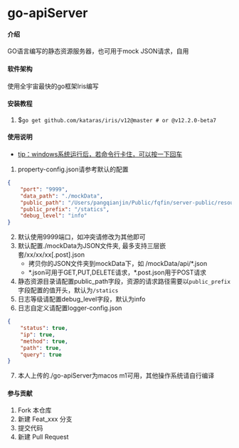 # go-apiServer

#### 介绍
GO语言编写的静态资源服务器，也可用于mock JSON请求，自用

#### 软件架构
使用全宇宙最快的go框架Iris编写


#### 安装教程

1.  $```go get github.com/kataras/iris/v12@master # or @v12.2.0-beta7```

#### 使用说明
- <u>tip：windows系统运行后，若命令行卡住，可以按一下回车</u>

1. property-config.json请参考默认的配置
```json
{
    "port": "9999",
    "data_path": "./mockData",
    "public_path": "/Users/pangqianjin/Public/fqfin/server-public/resource/statics",
    "public_prefix": "/statics",
    "debug_level": "info"
}
```
2. 默认使用9999端口，如冲突请修改为其他即可
3. 默认配置./mockData为JSON文件夹, 最多支持三层嵌套/xx/xx/xx[.post].json
    - 拷贝你的JSON文件夹到mockData下，如 /mockData/api/*.json
    - \*.json可用于GET,PUT,DELETE请求，*.post.json用于POST请求
4. 静态资源目录请配置public_path字段，资源的请求路径需要以`public_prefix`字段配置的值开头，默认为`/statics`
5. 日志等级请配置debug_level字段，默认为info
6. 日志自定义请配置logger-config.json
```json
{
    "status": true,
    "ip": true,
    "method": true,
    "path": true,
    "query": true
}
```
7. 本人上传的./go-apiServer为macos m1可用，其他操作系统请自行编译

#### 参与贡献

1.  Fork 本仓库
2.  新建 Feat_xxx 分支
3.  提交代码
4.  新建 Pull Request
